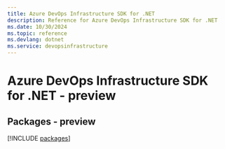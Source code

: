 ```yaml
---
title: Azure DevOps Infrastructure SDK for .NET
description: Reference for Azure DevOps Infrastructure SDK for .NET
ms.date: 10/30/2024
ms.topic: reference
ms.devlang: dotnet
ms.service: devopsinfrastructure
---
```

# Azure DevOps Infrastructure SDK for .NET - preview
## Packages - preview
[!INCLUDE [packages](devops-infrastructure-index.md)]